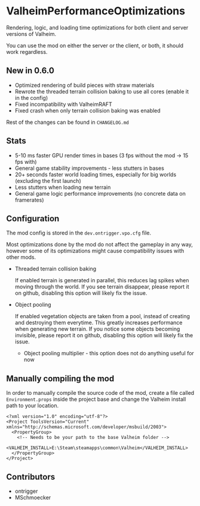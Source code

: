 # ValheimPerformanceOptimizations

Rendering, logic, and loading time optimizations for both client and server versions of Valheim.

You can use the mod on either the server or the client, or both, it should work regardless.

## New in 0.6.0

* Optimized rendering of build pieces with straw materials
* Rewrote the threaded terrain collision baking to use all cores (enable it in the config)
* Fixed incompatibility with ValheimRAFT
* Fixed crash when only terrain collision baking was enabled

Rest of the changes can be found in `CHANGELOG.md`

## Stats

* 5-10 ms faster GPU render times in bases (3 fps without the mod -> 15 fps with)
* General game stability improvements - less stutters in bases
* 20+ seconds faster world loading times, especially for big worlds (excluding the first launch)
* Less stutters when loading new terrain  
* General game logic performance improvements (no concrete data on framerates)

## Configuration

The mod config is stored in the `dev.ontrigger.vpo.cfg` file.

Most optimizations done by the mod do not affect the gameplay in any way, 
however some of its optimizations might cause compatibility issues with other mods.

* Threaded terrain collision baking

  If enabled terrain is generated in parallel, this reduces lag spikes when moving through the world. If you see terrain disappear, please report it on github, disabling this option will likely fix the issue.

* Object pooling

  If enabled vegetation objects are taken from a pool, instead of creating and destroying them everytime. This greatly increases performance when generating new terrain. If you notice some objects becoming invisible, please report it on github, disabling this option will likely fix the issue.

  * Object pooling multiplier - this option does not do anything useful for now

## Manually compiling the mod

In order to manually compile the source code of the mod, 
create a file called `Environment.props` inside the project base and change the Valheim install path to your location.

```
<?xml version="1.0" encoding="utf-8"?>
<Project ToolsVersion="Current" xmlns="http://schemas.microsoft.com/developer/msbuild/2003">
  <PropertyGroup>
    <!-- Needs to be your path to the base Valheim folder -->
    <VALHEIM_INSTALL>E:\Steam\steamapps\common\Valheim</VALHEIM_INSTALL>
  </PropertyGroup>
</Project>
```

## Contributors

* ontrigger
* MSchmoecker
